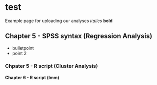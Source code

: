 # test
Example page for uploading our analyses
*italics* **bold**

## Chapter 5 - SPSS syntax (Regression Analysis)
* bulletpoint
* point 2


### Chpater 5 - R script (Cluster Analysis)
#### Chapter 6 - R script (lmm)
